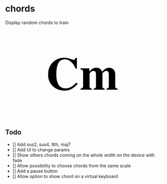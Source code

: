# chords

Display random chords to train

![Example](example.gif)

## Todo

- [] Add sus2, sus4, 9th, maj7
- [] Add UI to change params
- [] Show others chords coming on the whole width on the device with fade
- [] Allow possibility to choose chords from the same scale
- [] Add a pause button
- [] Allow option to show chord on a virtual keyboard 
